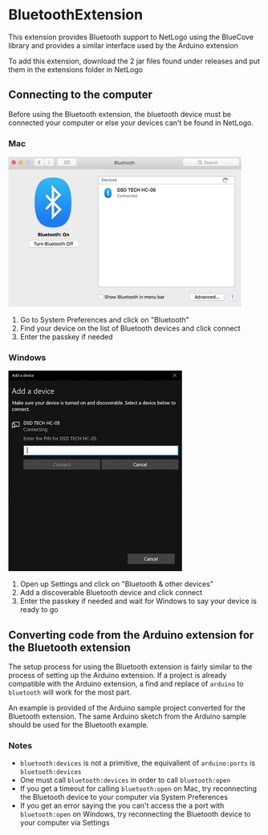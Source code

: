 # BluetoothExtension
This extension provides Bluetooth support to NetLogo using the BlueCove library and provides a similar interface used by the Arduino extension

To add this extension, download the 2 jar files found under releases and put them in the extensions folder in NetLogo

## Connecting to the computer
Before using the Bluetooth extension, the bluetooth device must be connected your computer or else your devices can't be found in NetLogo.
### Mac
![](images/MacBluetooth.png)
1. Go to System Preferences and click on "Bluetooth"
2. Find your device on the list of Bluetooth devices and click connect
3. Enter the passkey if needed
### Windows
![](images/WindowsBluetooth.png)
1. Open up Settings and click on "Bluetooth & other devices"
2. Add a discoverable Bluetooth device and click connect
3. Enter the passkey if needed and wait for Windows to say your device is ready to go

## Converting code from the Arduino extension for the Bluetooth extension 
The setup process for using the Bluetooth extension is fairly similar to the process of setting up the Arduino extension. If a project is already compatible with the Arduino extension, a find and replace of `arduino` to `bluetooth` will work for the most part.

An example is provided of the Arduino sample project converted for the Bluetooth extension. The same Arduino sketch from the Arduino sample should be used for the Bluetooth example.

### Notes
* `bluetooth:devices` is not a primitive, the equivalient of `arduino:ports` is `bluetooth:devices`
* One must call `bluetooth:devices` in order to call `bluetooth:open` 
* If you get a timeout for calling `bluetooth:open` on Mac, try reconnecting the Bluetooth device to your computer via System Preferences
* If you get an error saying the you can't access the a port with `bluetooth:open` on Windows, try reconnecting the Bluetooth device to your computer via Settings
